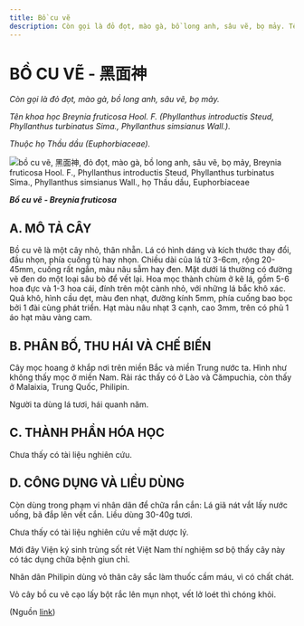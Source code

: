```yaml
---
title: Bồ cu vẽ
description: Còn gọi là đỏ đọt, mào gà, bồ long anh, sâu vẽ, bọ mảy. Tên khoa học Breynia fruticosa Hool. F. (Phyllanthus introductis Steud, Phyllanthus turbinatus Sima., Phyllanthus simsianus Wall.). Thuộc họ Thầu dầu (Euphorbiaceae).
---
```

# BỒ CU VẼ - 黑面神

*Còn gọi là đỏ đọt, mào gà, bồ long anh, sâu vẽ, bọ mảy.*

*Tên khoa học Breynia fruticosa Hool. F. (Phyllanthus introductis Steud, Phyllanthus turbinatus Sima., Phyllanthus simsianus Wall.).*

*Thuộc họ Thầu dầu (Euphorbiaceae).*

![bồ cu vẽ, 黑面神, đỏ đọt, mào gà, bồ long anh, sâu vẽ, bọ mảy, Breynia fruticosa Hool. F., Phyllanthus introductis Steud, Phyllanthus turbinatus Sima., Phyllanthus simsianus Wall., họ Thầu dầu, Euphorbiaceae](/imgs/do-tat-loi/ctvvtvn/bo-cu-ve.jpg)

***Bồ cu vẽ - Breynia fruticosa***

## A. MÔ TẢ CÂY

Bồ cu vẽ là một cây nhỏ, thân nhẵn. Lá có hình dáng và kích thước thay đổi, đầu nhọn, phía cuống tù hay nhọn. Chiều dài của lá từ 3-6cm, rộng 20-45mm, cuống rất ngắn, màu nâu sẫm hay đen. Mặt dưới lá thường có đường vẽ đen do một loại sâu bò để vết lại. Hoa mọc thành chùm ở kẽ lá, gồm 5-6 hoa đực và 1-3 hoa cái, đính trên một cành nhỏ, với những lá bắc khô xác. Quả khô, hình cầu dẹt, màu đen nhạt, đường kính 5mm, phía cuống bao bọc bởi 1 đài cùng phát triển. Hạt màu nâu nhạt 3 cạnh, cao 3mm, trên có phủ 1 áo hạt màu vàng cam.

## B. PHÂN BỐ, THU HÁI VÀ CHẾ BIẾN

Cây mọc hoang ở khắp nơi trên miền Bắc và miền Trung nước ta. Hình như không thấy mọc ở miền Nam. Rải rác thấy có ở Lào và Cămpuchia, còn thấy ở Malaixia, Trung Quốc, Philipin.

Người ta dùng lá tươi, hái quanh năm.

## C. THÀNH PHẦN HÓA HỌC

Chưa thấy có tài liệu nghiên cứu.

## D. CÔNG DỤNG VÀ LIỀU DÙNG

Còn dùng trong phạm vi nhân dân để chữa rắn cắn: Lá giã nát vắt lấy nước uống, bã đắp lên vết cắn. Liều dùng 30-40g tươi.

Chưa thấy có tài liệu nghiên cứu về mặt dược lý.

Mới đây Viện ký sinh trùng sốt rét Việt Nam thí nghiệm sơ bộ thấy cây này có tác dụng chữa bệnh giun chỉ.

Nhân dân Philipin dùng vỏ thân cây sắc làm thuốc cầm máu, vì có chất chát.

Vỏ cây bồ cu vẽ cạo lấy bột rắc lên mụn nhọt, vết lở loét thì chóng khỏi.

(Nguồn <a href="http://www.thuocvuonnha.com/nhung-cay-thuoc-va-vi-thuoc-viet-nam/ket-qua-tra-cuu/bo-cu-ve" target="_blank">link</a>)
